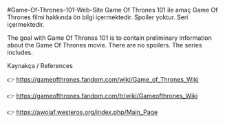 #Game-Of-Thrones-101-Web-Site
Game Of Thrones 101 ile amaç Game Of Thrones filmi hakkında ön bilgi içermektedir. Spoiler yoktur. Seri içermektedir.

The goal with Game Of Thrones 101 is to contain preliminary information about the Game Of Thrones movie. There are no spoilers. The series includes.

Kaynakça / References

👉 https://gameofthrones.fandom.com/wiki/Game_of_Thrones_Wiki

👉 https://gameofthrones.fandom.com/tr/wiki/Gameofthrones_Wiki

👉 https://awoiaf.westeros.org/index.php/Main_Page
